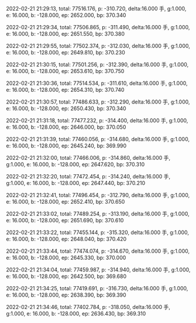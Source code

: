 2022-02-21 21:29:13, total: 77516.176, p: -310.720, delta:16.000 手, g:1.000, e: 16.000, b: -128.000, ep: 2652.000, bp: 370.340

2022-02-21 21:29:34, total: 77506.865, p: -311.490, delta:16.000 手, g:1.000, e: 16.000, b: -128.000, ep: 2651.550, bp: 370.380

2022-02-21 21:29:55, total: 77502.374, p: -312.030, delta:16.000 手, g:1.000, e: 16.000, b: -128.000, ep: 2649.810, bp: 370.230

2022-02-21 21:30:15, total: 77501.256, p: -312.390, delta:16.000 手, g:1.000, e: 16.000, b: -128.000, ep: 2653.610, bp: 370.750

2022-02-21 21:30:36, total: 77514.534, p: -311.610, delta:16.000 手, g:1.000, e: 16.000, b: -128.000, ep: 2654.310, bp: 370.740

2022-02-21 21:30:57, total: 77486.633, p: -312.290, delta:16.000 手, g:1.000, e: 16.000, b: -128.000, ep: 2650.430, bp: 370.340

2022-02-21 21:31:18, total: 77477.232, p: -314.400, delta:16.000 手, g:1.000, e: 16.000, b: -128.000, ep: 2646.000, bp: 370.050

2022-02-21 21:31:39, total: 77460.056, p: -314.680, delta:16.000 手, g:1.000, e: 16.000, b: -128.000, ep: 2645.240, bp: 369.990

2022-02-21 21:32:00, total: 77466.006, p: -314.860, delta:16.000 手, g:1.000, e: 16.000, b: -128.000, ep: 2647.620, bp: 370.310

2022-02-21 21:32:20, total: 77472.454, p: -314.240, delta:16.000 手, g:1.000, e: 16.000, b: -128.000, ep: 2647.440, bp: 370.210

2022-02-21 21:32:41, total: 77496.454, p: -312.790, delta:16.000 手, g:1.000, e: 16.000, b: -128.000, ep: 2652.410, bp: 370.650

2022-02-21 21:33:02, total: 77489.254, p: -313.190, delta:16.000 手, g:1.000, e: 16.000, b: -128.000, ep: 2651.690, bp: 370.610

2022-02-21 21:33:22, total: 77455.144, p: -315.320, delta:16.000 手, g:1.000, e: 16.000, b: -128.000, ep: 2648.040, bp: 370.420

2022-02-21 21:33:44, total: 77474.074, p: -314.670, delta:16.000 手, g:1.000, e: 16.000, b: -128.000, ep: 2645.330, bp: 370.000

2022-02-21 21:34:04, total: 77459.987, p: -314.940, delta:16.000 手, g:1.000, e: 16.000, b: -128.000, ep: 2642.500, bp: 369.680

2022-02-21 21:34:25, total: 77419.691, p: -316.730, delta:16.000 手, g:1.000, e: 16.000, b: -128.000, ep: 2638.390, bp: 369.390

2022-02-21 21:34:46, total: 77402.784, p: -318.050, delta:16.000 手, g:1.000, e: 16.000, b: -128.000, ep: 2636.430, bp: 369.310
